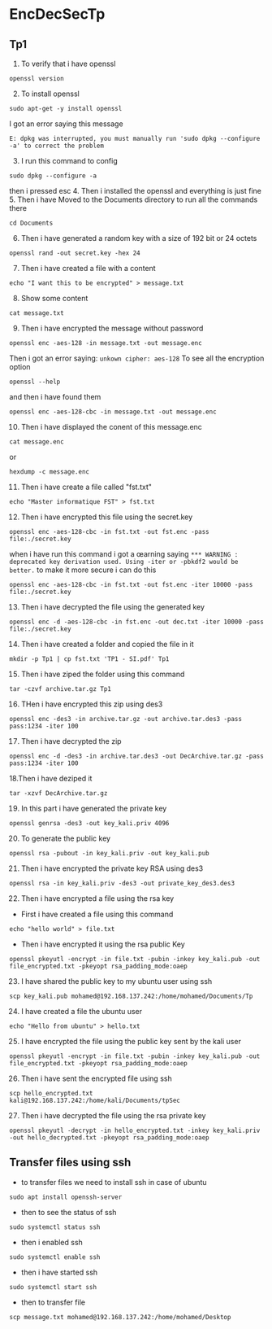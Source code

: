 # EncDecSecTp
## Tp1 
1. To verify that i have openssl 
```
openssl version
```
2. To install openssl
```
sudo apt-get -y install openssl
```
I got an error saying this message
```
E: dpkg was interrupted, you must manually run 'sudo dpkg --configure -a' to correct the problem
```
3. I run this command to config
```
sudo dpkg --configure -a
```
then i pressed esc
4. Then i installed the openssl and everything is just fine
5. Then i have Moved to the Documents directory to run all the commands there
```
cd Documents
```
6. Then i have generated a random key with a size of 192 bit or 24 octets
```
openssl rand -out secret.key -hex 24
```
7. Then i have created a file with a content
```
echo "I want this to be encrypted" > message.txt
```
8. Show some content 
```
cat message.txt
```
9. Then i have encrypted the message without password
```
openssl enc -aes-128 -in message.txt -out message.enc
```
Then i got an error saying: `unkown cipher: aes-128` To see all the encryption option
```
openssl --help
```
and then i have found them 
```
openssl enc -aes-128-cbc -in message.txt -out message.enc
```
10. Then i have displayed the conent of this message.enc
```
cat message.enc
```
or 
```
hexdump -c message.enc
```
11. Then i have create a file called "fst.txt"
```
echo "Master informatique FST" > fst.txt  
```
12. Then i have encrypted this file using the secret.key
```
openssl enc -aes-128-cbc -in fst.txt -out fst.enc -pass file:./secret.key
```
when i have run this command i got a œarning saying `*** WARNING : deprecated key derivation used.
Using -iter or -pbkdf2 would be better.`
to make it more secure i can do this
```
openssl enc -aes-128-cbc -in fst.txt -out fst.enc -iter 10000 -pass file:./secret.key
```
13. Then i have decrypted the file using the generated key
```
openssl enc -d -aes-128-cbc -in fst.enc -out dec.txt -iter 10000 -pass file:./secret.key
```
14. Then i have created a folder and copied the file in it
```
mkdir -p Tp1 | cp fst.txt 'TP1 - SI.pdf' Tp1
```
15. Then i have ziped the folder using this command
```
tar -czvf archive.tar.gz Tp1
```
16. THen i have encrypted this zip using des3
```
openssl enc -des3 -in archive.tar.gz -out archive.tar.des3 -pass pass:1234 -iter 100
```
17. Then i have decrypted the zip
```
openssl enc -d -des3 -in archive.tar.des3 -out DecArchive.tar.gz -pass pass:1234 -iter 100
```
18.Then i have deziped it
```
tar -xzvf DecArchive.tar.gz
```
19. In this part i have generated the private key 
```
openssl genrsa -des3 -out key_kali.priv 4096
```
20. To generate the public key 
```
openssl rsa -pubout -in key_kali.priv -out key_kali.pub
```
21. Then i have encrypted the private key RSA using des3
```
openssl rsa -in key_kali.priv -des3 -out private_key_des3.des3
```
22. Then i have encrypted a file using the rsa key <br>
- First i have created a file using this command
```
echo "hello world" > file.txt 
```
- Then i have encrypted it using the rsa public Key
```
openssl pkeyutl -encrypt -in file.txt -pubin -inkey key_kali.pub -out file_encrypted.txt -pkeyopt rsa_padding_mode:oaep
```
23. I have shared the public key to my ubuntu user using ssh
```
scp key_kali.pub mohamed@192.168.137.242:/home/mohamed/Documents/Tp
```
24. I have created a file the ubuntu user
```
echo "Hello from ubuntu" > hello.txt
```
25. I have encrypted the file using the public key sent by the kali user
```
openssl pkeyutl -encrypt -in file.txt -pubin -inkey key_kali.pub -out file_encrypted.txt -pkeyopt rsa_padding_mode:oaep
```
26. Then i have sent the encrypted file using ssh 
```
scp hello_encrypted.txt kali@192.168.137.242:/home/kali/Documents/tpSec
```
27. Then i have decrypted the file using the rsa private key
```
openssl pkeyutl -decrypt -in hello_encrypted.txt -inkey key_kali.priv -out hello_decrypted.txt -pkeyopt rsa_padding_mode:oaep
```


## Transfer files using ssh

- to transfer files we need to install ssh in case of ubuntu
```
sudo apt install openssh-server
```
- then to see the status of ssh
```
sudo systemctl status ssh
```
- then i enabled ssh
```
sudo systemctl enable ssh
```
- then i have started ssh
```
sudo systemctl start ssh
```
- then to transfer file
```
scp message.txt mohamed@192.168.137.242:/home/mohamed/Desktop
```
